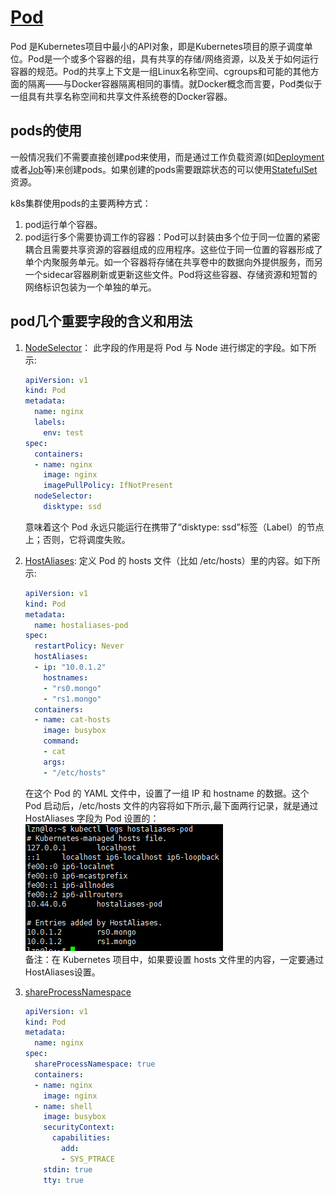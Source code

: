# [Pod](https://kubernetes.io/docs/concepts/workloads/pods/)

Pod 是Kubernetes项目中最小的API对象，即是Kubernetes项目的原子调度单位。Pod是一个或多个容器的组，具有共享的存储/网络资源，以及关于如何运行容器的规范。Pod的共享上下文是一组Linux名称空间、cgroups和可能的其他方面的隔离——与Docker容器隔离相同的事情。就Docker概念而言要，Pod类似于一组具有共享名称空间和共享文件系统卷的Docker容器。

## pods的使用

一般情况我们不需要直接创建pod来使用，而是通过工作负载资源(如[Deployment](https://kubernetes.io/docs/concepts/workloads/controllers/deployment/)或者[Job](https://kubernetes.io/docs/concepts/workloads/controllers/job/)等)来创建pods。如果创建的pods需要跟踪状态的可以使用[StatefulSet](https://kubernetes.io/docs/concepts/workloads/controllers/statefulset/)资源。

k8s集群使用pods的主要两种方式：

1. pod运行单个容器。
2. pod运行多个需要协调工作的容器：Pod可以封装由多个位于同一位置的紧密耦合且需要共享资源的容器组成的应用程序。这些位于同一位置的容器形成了单个内聚服务单元。如一个容器将存储在共享卷中的数据向外提供服务，而另一个sidecar容器刷新或更新这些文件。Pod将这些容器、存储资源和短暂的网络标识包装为一个单独的单元。

## pod几个重要字段的含义和用法

1. [NodeSelector](https://kubernetes.io/docs/concepts/scheduling-eviction/assign-pod-node/)： 此字段的作用是将 Pod 与 Node 进行绑定的字段。如下所示:

    ```yaml
    apiVersion: v1
    kind: Pod
    metadata:
      name: nginx
      labels:
        env: test
    spec:
      containers:
      - name: nginx
        image: nginx
        imagePullPolicy: IfNotPresent
      nodeSelector:
        disktype: ssd
    ```
  
    意味着这个 Pod 永远只能运行在携带了“disktype: ssd”标签（Label）的节点 上；否则，它将调度失败。

2. [HostAliases](https://kubernetes.io/docs/concepts/services-networking/add-entries-to-pod-etc-hosts-with-host-aliases/): 定义 Pod 的 hosts 文件（比如 /etc/hosts）里的内容。如下所示:

    ```yaml
    apiVersion: v1
    kind: Pod
    metadata:
      name: hostaliases-pod
    spec:
      restartPolicy: Never
      hostAliases:
      - ip: "10.0.1.2"
        hostnames:
        - "rs0.mongo"
        - "rs1.mongo"
      containers:
      - name: cat-hosts
        image: busybox
        command:
        - cat
        args:
        - "/etc/hosts"
    ```

    在这个 Pod 的 YAML 文件中，设置了一组 IP 和 hostname 的数据。这个 Pod 启动后，/etc/hosts 文件的内容将如下所示,最下面两行记录，就是通过 HostAliases 字段为 Pod 设置的：  
    ![hostAliases](/imgs/k8s/hostaliases-pod.png)  
    备注：在 Kubernetes 项目中，如果要设置 hosts 文件里的内容，一定要通过HostAliases设置。

3. [shareProcessNamespace](https://kubernetes.io/docs/tasks/configure-pod-container/share-process-namespace/)

    ```yaml
    apiVersion: v1
    kind: Pod
    metadata:
      name: nginx
    spec:
      shareProcessNamespace: true
      containers:
      - name: nginx
        image: nginx
      - name: shell
        image: busybox
        securityContext:
          capabilities:
            add:
            - SYS_PTRACE
        stdin: true
        tty: true
    ```
